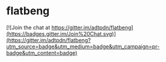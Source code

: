 # flatbeng

[![Join the chat at https://gitter.im/adtpdn/flatbeng](https://badges.gitter.im/Join%20Chat.svg)](https://gitter.im/adtpdn/flatbeng?utm_source=badge&utm_medium=badge&utm_campaign=pr-badge&utm_content=badge)
